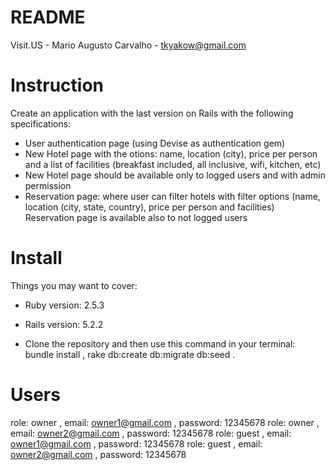 # README

Visit.US - Mario Augusto Carvalho - tkyakow@gmail.com

# Instruction

Create an application with the last version on Rails with the following specifications:
- User authentication page (using Devise as authentication gem)
- New Hotel page with the otions: name, location (city), price per person and a list of
facilities (breakfast included, all inclusive, wifi, kitchen, etc)
- New Hotel page should be available only to logged users and with admin permission
- Reservation page: where user can filter hotels with filter options (name, location (city,
state, country), price per person and facilities)
Reservation page is available also to not logged users

# Install

Things you may want to cover:

* Ruby version: 2.5.3
* Rails version: 5.2.2

* Clone the repository and then use this command in your terminal: bundle install , rake db:create db:migrate db:seed .

# Users

role: owner , email: owner1@gmail.com , password: 12345678
role: owner , email: owner2@gmail.com , password: 12345678
role: guest , email: owner1@gmail.com , password: 12345678
role: guest , email: owner2@gmail.com , password: 12345678